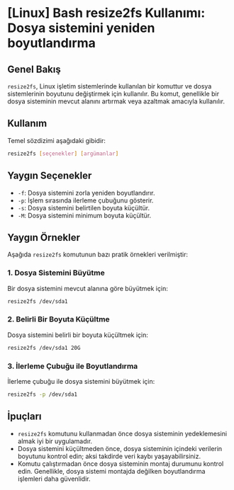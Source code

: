 # [Linux] Bash resize2fs Kullanımı: Dosya sistemini yeniden boyutlandırma

## Genel Bakış
`resize2fs`, Linux işletim sistemlerinde kullanılan bir komuttur ve dosya sistemlerinin boyutunu değiştirmek için kullanılır. Bu komut, genellikle bir dosya sisteminin mevcut alanını artırmak veya azaltmak amacıyla kullanılır.

## Kullanım
Temel sözdizimi aşağıdaki gibidir:

```bash
resize2fs [seçenekler] [argümanlar]
```

## Yaygın Seçenekler
- `-f`: Dosya sistemini zorla yeniden boyutlandırır.
- `-p`: İşlem sırasında ilerleme çubuğunu gösterir.
- `-s`: Dosya sistemini belirtilen boyuta küçültür.
- `-M`: Dosya sistemini minimum boyuta küçültür.

## Yaygın Örnekler
Aşağıda `resize2fs` komutunun bazı pratik örnekleri verilmiştir:

### 1. Dosya Sistemini Büyütme
Bir dosya sistemini mevcut alanına göre büyütmek için:

```bash
resize2fs /dev/sda1
```

### 2. Belirli Bir Boyuta Küçültme
Dosya sistemini belirli bir boyuta küçültmek için:

```bash
resize2fs /dev/sda1 20G
```

### 3. İlerleme Çubuğu ile Boyutlandırma
İlerleme çubuğu ile dosya sistemini büyütmek için:

```bash
resize2fs -p /dev/sda1
```

## İpuçları
- `resize2fs` komutunu kullanmadan önce dosya sisteminin yedeklemesini almak iyi bir uygulamadır.
- Dosya sistemini küçültmeden önce, dosya sisteminin içindeki verilerin boyutunu kontrol edin; aksi takdirde veri kaybı yaşayabilirsiniz.
- Komutu çalıştırmadan önce dosya sisteminin montaj durumunu kontrol edin. Genellikle, dosya sistemi montajda değilken boyutlandırma işlemleri daha güvenlidir.